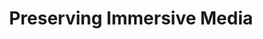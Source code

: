 ---
abstract: null
creators:
- SERHAT KARAMAN, OSMAN
date: null
document_url: https://services.phaidra.univie.ac.at/api/object/o:1424815/download
grand_parent: iPRES
institutions:
- Sabancı University Sakıp Sabancı Museum,Istanbul,Turkey
keywords: []
landing_page_url: https://phaidra.univie.ac.at/o:1424815
language: eng
layout: publication
license: All rights reserved
notes_url: null
parent: iPRES 2021
publication_type: lightning talk
size: 78029
slides_url: null
source_name: iPRES
stream_url: null
title: Preserving Immersive Media
year: 2021
---